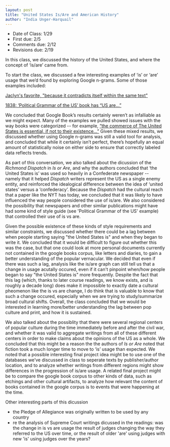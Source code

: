 ```yaml
---
layout: post
title: "United States Is/Are and American History"
author: "India Unger-Harquail"
---
```

- Date of Class: 1/29
- First due: 2/5
- Comments due: 2/12
- Revisions due: 2/19

In this class, we discussed the history of the United States, and where the concept of ‘is/are’ came from.

To start the class, we discussed a few interesting examples of ‘is’ or ‘are’ usage that we’d found by exploring Google n-grams. Some of those examples included:

[Jaclyn's favorite, "because it contradicts itself within the same text"](https://www.google.com/books/edition/The_Traveller_s_Guide_Or_Pocket_Gazettee/cdgD3TMVe0kC?hl=en&gbpv=1&dq=%22the+united+states+are%22&pg=PA4&printsec=frontcover)

[1838: ‘Political Grammar of the US’ book has “US are…”](https://books.google.com/books?id=ORJAAAAAYAAJ&pg=PA231&dq=%22the+united+states+are%22&hl=en&newbks=1&newbks_redir=0&sa=X&ved=2ahUKEwipjfGx46fnAhV9mXIEHZWhDx8Q6AEwAnoECAUQAg#v=onepage&q=%22the%20united%20states%20are%22&f=false)

We concluded that Google Book’s results certainly weren’t as infalliable as we might expect. Many of the examples we pulled showed issues with the way books were categorized -- for example, [“the commerce of The United States is essential, if not to their existence…”](https://books.google.com/books?id=IKkOAAAAQAAJ&pg=PA121&dq=%22the+united+states+is%22&hl=en&newbks=1&newbks_redir=0&sa=X&ved=2ahUKEwi9ieKe7afnAhUolXIEHbHBCjg4ZBDoATAFegQIBxAC#v=onepage&q=%22the%20united%20states%20is%22&f=false) Given these mixed results, we discussed whether using Google n-grams  was still a valid tool for analysis, and concluded that while it certainly isn’t perfect, there’s hopefully an equal amount of statistically noise on either side to ensure that correctly labeled data reflects trends. 

As part of this conversation, we also talked about the dicussion of the *Richmond Dispatch* in *Is or Are*, and why the authors concluded that ‘the United States is’ was used so heavily in a Confederate newspaper -- namely that it helped *Dispatch* writers represent the US as a single enemy entity, and reinforced the idealogical difference between the idea of ‘united states’ versus a ‘confederacy’. Because the *Dispatch* had the cultural reach that a paper like the NYT has today, we concluded that it was likely to have influenced the way people considered the use of is/are. We also considered the possibility that newspapers and other similar publications might have had some kind of style guide (see 'Political Grammar of the US' example) that controlled their use of is vs are.

Given the possible existence of these kinds of style requirements and similar constraints, we discussed whether there could be a lag between when people starting saying "the United States is" and when they began to write it. We concluded that it would be difficult to figure out whether this was the case, but that one could look at more personal documents currently not contained in the google books corpus, like letters and diaries, to gain a better understanding of the popular vernacular. We decided that even if there was such a lag, analysis like the is/are graph can still tell us that a change in usage acutally occured, even if it can't pinpoint when/how people began to say "the United States is" more frequently. Despite the fact that this lag (which, thanks to later course readings, we know exists, and is roughly a decade long) does make it impossible to exactly date a cultural pheomenon like the is vs are change, I do think that is valuable to know that such a change occured, especially when we are trying to study/summarize broad cultural shifts. Overall, the class concluded that we would be interested in learning more/better understanding the lag between pop culture and print, and how it is sustained.

We also talked about the possiblity that there were several regional centers of popular culture during the time immediately before and after the civil war, and whether it was valid to aggregate writings from all of these different centers in order to make claims about the opinions of the US as a whole. We concluded that this might be a reason the the authors of *Is or Are* noted that fiction took a much longer time to move to ‘is’ usage than expected. We noted that a possible interesting final project idea might be to use one of the databases we’ve discussed in class to seperate texts by publisher/author location, and to analyze whether writings from different regions might show differences in the progression of is/are usage. A related final project might be to compare the google book corpus to other kinds of data, such as etchings and other cultural artifacts, to analyze how relevant the content of books contained in the google corpus is to events that were happening at the time. 

Other interesting parts of this dicussion
- the Pledge of Allegiance was originally written to be used by any country
- re the analysis of Supreme Court writings dicussed in the readings: was the change in is vs are usage the result of judges changing the way they referred to the US over time, or the result of older 'are' using judges with new 'is' using judges over the years?
